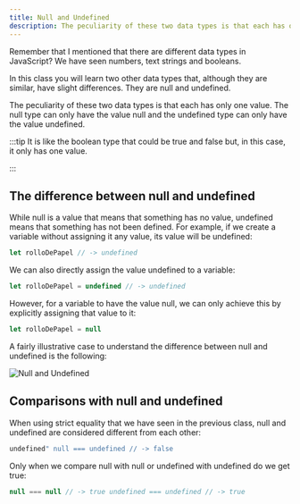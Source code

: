 ```yaml
---
title: Null and Undefined
description: The peculiarity of these two data types is that each has only one value. The null type can only have the value null and the undefined type can only have the value undefined.
---
```


Remember that I mentioned that there are different data types in JavaScript? We have seen numbers, text strings and booleans.

In this class you will learn two other data types that, although they are similar, have slight differences. They are null and undefined.

The peculiarity of these two data types is that each has only one value. The null type can only have the value null and the undefined type can only have the value undefined.

:::tip
It is like the boolean type that could be true and false but, in this case, it only has one value.

:::

## The difference between null and undefined
While null is a value that means that something has no value, undefined means that something has not been defined. For example, if we create a variable without assigning it any value, its value will be undefined:

```js title="Undefined"
let rolloDePapel // -> undefined
```
We can also directly assign the value undefined to a variable:

```js title="Assign Undefined"
let rolloDePapel = undefined // -> undefined
```

However, for a variable to have the value null, we can only achieve this by explicitly assigning that value to it:

```js title="Null"
let rolloDePapel = null
```
A fairly illustrative case to understand the difference between null and undefined is the following:

![Null and Undefined](/assets/img/introduccion/null-undefined.jpg)

## Comparisons with null and undefined
When using strict equality that we have seen in the previous class, null and undefined are considered different from each other:

```js title="Compare null and undefined" 
undefined" null === undefined // -> false 
``` 

Only when we compare null with null or undefined with undefined do we get true: 
```js title="Compare null and undefined" 
null === null // -> true undefined === undefined // -> true 
```